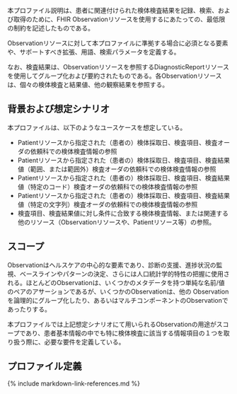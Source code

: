 本プロファイル説明は、患者に関連付けられた検体検査結果を記録、検索、および取得のために、FHIR Observationリソースを使用するにあたっての、最低限の制約を記述したものである。

Observationリソースに対して本プロファイルに準拠する場合に必須となる要素や、サポートすべき拡張、用語、検索パラメータを定義する。

なお、検査結果は、Observationリソースを参照するDiagnosticReportリソースを使用してグループ化および要約されたものである。各Observationリソースは、個々の検体検査と結果値、他の観察結果を参照する。

## 背景および想定シナリオ

本プロファイルは、以下のようなユースケースを想定している。

 - Patientリソースから指定された（患者の）検体採取日、検査項目、検査オーダの依頼科での検体検査情報の参照
 - Patientリソースから指定された（患者の）検体採取日、検査項目、検査結果値（範囲、または範囲外）検査オーダの依頼科での検体検査情報の参照
 - Patientリソースから指定された（患者の）検体採取日、検査項目、検査結果値（特定のコード）検査オーダの依頼科での検体検査情報の参照
 - Patientリソースから指定された（患者の）検体採取日、検査項目、検査結果値（特定の文字列）検査オーダの依頼科での検体検査情報の参照
 - 検査項目、検査結果値に対し条件に合致する検体検査情報、または関連する他のリソース（Observationリソースや、Patientリソース等）の参照。

## スコープ

 Observationはヘルスケアの中心的な要素であり、診断の支援、進捗状況の監視、ベースラインやパターンの決定、さらには人口統計学的特性の把握に使用される。ほとんどのObservationは、いくつかのメタデータを持つ単純な名前/値のペアのアサーションであるが、いくつかのObservationは、他の Observationを論理的にグループ化したり、あるいはマルチコンポーネントのObservationであったりする。

本プロファイルでは上記想定シナリオにて用いられるObservationの用途がスコープであり、患者基本情報の中でも特に検体検査に該当する情報項目の１つを取り扱う際に、必要な要件を定義している。

## プロファイル定義

{% include markdown-link-references.md %}